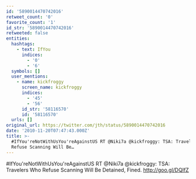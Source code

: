 ```yaml
---
id: '5890014470742016'
retweet_count: '0'
favorite_count: '1'
id_str: '5890014470742016'
retweeted: false
entities:
  hashtags:
    - text: IfYou
      indices:
        - '0'
        - '6'
  symbols: []
  user_mentions:
    - name: kickfroggy
      screen_name: kickfroggy
      indices:
        - '45'
        - '56'
      id_str: '58116570'
      id: '58116570'
  urls: []
original_url: https://twitter.com/jth/status/5890014470742016
date: '2010-11-20T07:47:43.000Z'
title: >-
  #IfYou'reNotWithUsYou'reAgainstUS RT @Niki7a @kickfroggy: TSA: Travelers Who
  Refuse Scanning Will Be…
---
```


#IfYou'reNotWithUsYou'reAgainstUS RT @Niki7a @kickfroggy: TSA: Travelers Who Refuse Scanning Will Be Detained, Fined. http://goo.gl/DQIfZ